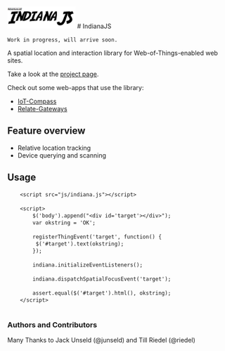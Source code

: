 <img src="indianajs.png" alt="IndianaJS" height="50px">
# IndianaJS

```
Work in progress, will arrive soon.
```

A spatial location and interaction library for Web-of-Things-enabled web sites.

Take a look at the [project page](http://frostyandy2k.github.io/indiana-js/).

Check out some web-apps that use the library:

 * [IoT-Compass](https://github.com/frostyandy2k/iot-compass)
 * [Relate-Gateways](https://github.com/frostyandy2k/relate-gateways)


## Feature overview

 * Relative location tracking
 * Device querying and scanning

## Usage

```
	<script src="js/indiana.js"></script>
	
    <script>
        $('body').append("<div id='target'></div>");
        var okstring = 'OK';

        registerThingEvent('target', function() {
         $('#target').text(okstring);
        });

        indiana.initializeEventListeners();

        indiana.dispatchSpatialFocusEvent('target');

        assert.equal($('#target').html(), okstring);
    </script>
   
```

### Authors and Contributors
Many Thanks to Jack Unseld (@junseld) and Till Riedel (@riedel)
